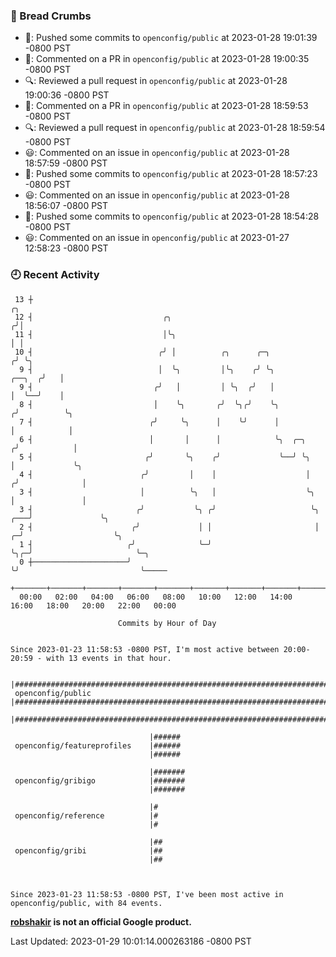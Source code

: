 ### 🍞 Bread Crumbs

 * 🚢: Pushed some commits to `openconfig/public` at 2023-01-28 19:01:39 -0800 PST
 * 💬: Commented on a PR in  `openconfig/public` at 2023-01-28 19:00:35 -0800 PST
 * 🔍: Reviewed a pull request in  `openconfig/public` at 2023-01-28 19:00:36 -0800 PST
 * 💬: Commented on a PR in  `openconfig/public` at 2023-01-28 18:59:53 -0800 PST
 * 🔍: Reviewed a pull request in  `openconfig/public` at 2023-01-28 18:59:54 -0800 PST
 * 😃: Commented on an issue in `openconfig/public` at 2023-01-28 18:57:59 -0800 PST
 * 🚢: Pushed some commits to `openconfig/public` at 2023-01-28 18:57:23 -0800 PST
 * 😃: Commented on an issue in `openconfig/public` at 2023-01-28 18:56:07 -0800 PST
 * 🚢: Pushed some commits to `openconfig/public` at 2023-01-28 18:54:28 -0800 PST
 * 😃: Commented on an issue in `openconfig/public` at 2023-01-27 12:58:23 -0800 PST

### 🕘 Recent Activity
```
 13 ┼                                                                                     ╭╮
 12 ┤                             ╭╮                                                     ╭╯│
 11 ┤                             │╰╮                                                    │ │
 10 ┤                            ╭╯ │          ╭╮      ╭─╮                              ╭╯ ╰╮
  9 ┤                            │  ╰╮         │╰╮    ╭╯ ╰╮                      ╭──╮  ╭╯   │
  9 ┤                           ╭╯   │         │ ╰╮  ╭╯   │                      │  ╰──╯    │
  8 ┤                           │    ╰╮       ╭╯  ╰╮╭╯    ╰╮                    ╭╯          ╰╮
  7 ┤                          ╭╯     ╰╮      │    ╰╯      │                    │            │
  6 ┤                          │       │      │            ╰╮  ╭─╮             ╭╯            │
  5 ┤                         ╭╯       ╰╮    ╭╯             ╰──╯ ╰╮            │             ╰╮
  4 ┤                        ╭╯         │    │                    │           ╭╯              │
  3 ┤                        │          ╰╮   │                    ╰╮          │               │
  3 ┤                       ╭╯           ╰╮ ╭╯                     ╰╮     ╭───╯               ╰╮
  2 ┤                      ╭╯             │ │                       │   ╭─╯                    ╰╮
  1 ┤                     ╭╯              ╰─╯                       ╰╮╭─╯                       ╰─╮
  0 ┼─────────────────────╯                                          ╰╯                           ╰─────
    +───────+───────+───────+───────+───────+───────+───────+───────+───────+───────+───────+───────+────
  00:00   02:00   04:00   06:00   08:00   10:00   12:00   14:00   16:00   18:00   20:00   22:00   00:00   

						Commits by Hour of Day


Since 2023-01-23 11:58:53 -0800 PST, I'm most active between 20:00-20:59 - with 13 events in that hour.

```



```
                               |####################################################################################
 openconfig/public             |####################################################################################
                               |####################################################################################

                               |######
 openconfig/featureprofiles    |######
                               |######

                               |#######
 openconfig/gribigo            |#######
                               |#######

                               |#
 openconfig/reference          |#
                               |#

                               |##
 openconfig/gribi              |##
                               |##



Since 2023-01-23 11:58:53 -0800 PST, I've been most active in openconfig/public, with 84 events.

```
**[robshakir](mailto:robjs@google.com) is not an official Google product.**  


Last Updated: 2023-01-29 10:01:14.000263186 -0800 PST
